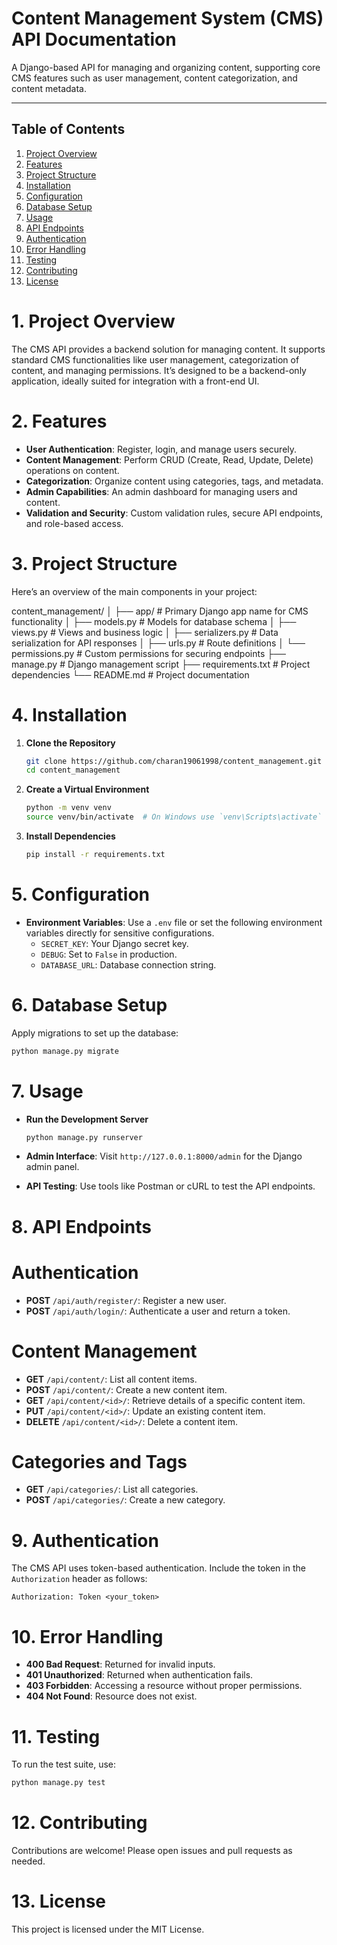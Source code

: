 
# Content Management System (CMS) API Documentation

A Django-based API for managing and organizing content, supporting core CMS features such as user management, content categorization, and content metadata.

---

## Table of Contents
1. [Project Overview](#project-overview)
2. [Features](#features)
3. [Project Structure](#project-structure)
4. [Installation](#installation)
5. [Configuration](#configuration)
6. [Database Setup](#database-setup)
7. [Usage](#usage)
8. [API Endpoints](#api-endpoints)
9. [Authentication](#authentication)
10. [Error Handling](#error-handling)
11. [Testing](#testing)
12. [Contributing](#contributing)
13. [License](#license)


# 1. Project Overview

The CMS API provides a backend solution for managing content. It supports standard CMS functionalities like user management, categorization of content, and managing permissions. It’s designed to be a backend-only application, ideally suited for integration with a front-end UI.

# 2. Features

- **User Authentication**: Register, login, and manage users securely.
- **Content Management**: Perform CRUD (Create, Read, Update, Delete) operations on content.
- **Categorization**: Organize content using categories, tags, and metadata.
- **Admin Capabilities**: An admin dashboard for managing users and content.
- **Validation and Security**: Custom validation rules, secure API endpoints, and role-based access.

# 3. Project Structure

Here’s an overview of the main components in your project:


content_management/
│
├── app/                    # Primary Django app name for CMS functionality
│   ├── models.py           # Models for database schema
│   ├── views.py            # Views and business logic
│   ├── serializers.py      # Data serialization for API responses
│   ├── urls.py             # Route definitions
│   └── permissions.py      # Custom permissions for securing endpoints
├── manage.py               # Django management script
├── requirements.txt        # Project dependencies
└── README.md               # Project documentation


# 4. Installation

1. **Clone the Repository**
   ```bash
   git clone https://github.com/charan19061998/content_management.git
   cd content_management
   ```

2. **Create a Virtual Environment**
   ```bash
   python -m venv venv
   source venv/bin/activate  # On Windows use `venv\Scripts\activate`
   ```

3. **Install Dependencies**
   ```bash
   pip install -r requirements.txt
   ```

# 5. Configuration

- **Environment Variables**: Use a `.env` file or set the following environment variables directly for sensitive configurations.
  - `SECRET_KEY`: Your Django secret key.
  - `DEBUG`: Set to `False` in production.
  - `DATABASE_URL`: Database connection string.

# 6. Database Setup

Apply migrations to set up the database:

```bash
python manage.py migrate
```

# 7. Usage

- **Run the Development Server**
  ```bash
  python manage.py runserver
  ```

- **Admin Interface**: Visit `http://127.0.0.1:8000/admin` for the Django admin panel.
- **API Testing**: Use tools like Postman or cURL to test the API endpoints.

# 8. API Endpoints

# Authentication

- **POST** `/api/auth/register/`: Register a new user.
- **POST** `/api/auth/login/`: Authenticate a user and return a token.

# Content Management

- **GET** `/api/content/`: List all content items.
- **POST** `/api/content/`: Create a new content item.
- **GET** `/api/content/<id>/`: Retrieve details of a specific content item.
- **PUT** `/api/content/<id>/`: Update an existing content item.
- **DELETE** `/api/content/<id>/`: Delete a content item.

# Categories and Tags

- **GET** `/api/categories/`: List all categories.
- **POST** `/api/categories/`: Create a new category.

# 9. Authentication

The CMS API uses token-based authentication. Include the token in the `Authorization` header as follows:

```http
Authorization: Token <your_token>
```

# 10. Error Handling

- **400 Bad Request**: Returned for invalid inputs.
- **401 Unauthorized**: Returned when authentication fails.
- **403 Forbidden**: Accessing a resource without proper permissions.
- **404 Not Found**: Resource does not exist.

# 11. Testing

To run the test suite, use:

```bash
python manage.py test
```

# 12. Contributing

Contributions are welcome! Please open issues and pull requests as needed.

# 13. License

This project is licensed under the MIT License.


